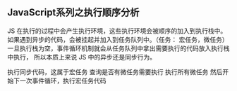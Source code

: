 ## **JavaScript系列之执行顺序分析**

JS 在执行的过程中会产生执行环境，这些执行环境会被顺序的加入到执行栈中。
如果遇到异步的代码，会被挂起并加入到任务队列中。（任务： 宏任务，微任务）
一旦执行栈为空，事件循环机制就会从任务队列中拿出需要执行的代码放入执行栈中执行，
所以本质上来说 JS 中的异步还是同步行为。

执行同步代码，这属于宏任务
查询是否有微任务需要执行
执行所有微任务
然后开始下一次事件循环，执行宏任务代码